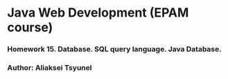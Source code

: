 # Java Web Development (EPAM course)

### Homework 15. Database. SQL query language. Java Database.

### Author: Aliaksei Tsyunel